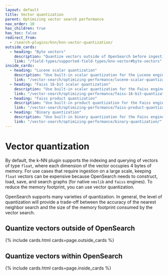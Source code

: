 ```yaml
---
layout: default
title: Vector quantization
parent: Optimizing vector search performance
nav_order: 10
has_children: true
has_toc: false
redirect_from:
  - /search-plugins/knn/knn-vector-quantization/
outside_cards:
  - heading: "Byte vectors"
    description: "Quantize vectors outside of OpenSearch before ingesting them into an OpenSearch index."
    link: "/field-types/supported-field-types/knn-vector#byte-vectors"
inside_cards:
  - heading: "Lucene scalar quantization"
    description: "Use built-in scalar quantization for the Lucene engine."
    link: "/vector-search/optimizing-performance/lucene-scalar-quantization/"
  - heading: "Faiss 16-bit scalar quantization"
    description: "Use built-in scalar quantization for the Faiss engine."
    link: "/vector-search/optimizing-performance/faiss-16-bit-quantization/"
  - heading: "Faiss product quantization"
    description: "Use built-in product quantization for the Faiss engine."
    link: "/vector-search/optimizing-performance/faiss-product-quantization/"
  - heading: "Binary quantization"
    description: "Use built-in binary quantization for the Faiss engine."
    link: "/vector-search/optimizing-performance/binary-quantization/"
---
```


# Vector quantization

By default, the k-NN plugin supports the indexing and querying of vectors of type `float`, where each dimension of the vector occupies 4 bytes of memory. For use cases that require ingestion on a large scale, keeping `float` vectors can be expensive because OpenSearch needs to construct, load, save, and search graphs (for native `nmslib` and `faiss` engines). To reduce the memory footprint, you can use vector quantization.

OpenSearch supports many varieties of quantization. In general, the level of quantization will provide a trade-off between the accuracy of the nearest neighbor search and the size of the memory footprint consumed by the vector search. 

## Quantize vectors outside of OpenSearch

{% include cards.html cards=page.outside_cards %}

## Quantize vectors within OpenSearch

{% include cards.html cards=page.inside_cards %}